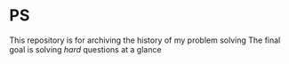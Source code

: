 # PS
This repository is for archiving the history of my problem solving
The final goal is solving *hard* questions at a glance
